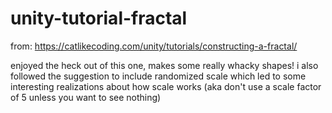 # unity-tutorial-fractal
from: https://catlikecoding.com/unity/tutorials/constructing-a-fractal/

enjoyed the heck out of this one, makes some really whacky shapes! i also followed the suggestion to include randomized scale which led to some interesting realizations about how scale works (aka don't use a scale factor of 5 unless you want to see nothing)
